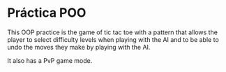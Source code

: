 # Práctica POO
This OOP practice is the game of tic tac toe with a pattern that allows the player to select difficulty levels when playing with the AI and to be able to undo the moves they make by playing with the AI. 

It also has a PvP game mode. 
